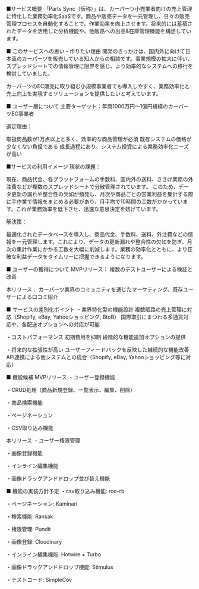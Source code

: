 ■サービス概要
「Parts Sync（仮称）」は、カーパーツ小売業者向けの売上管理に特化した業務効率化SaaSです。商品や販売データを一元管理し、日々の販売管理プロセスを自動化することで、作業効率を向上させます。将来的には蓄積されたデータを活用した分析機能や、他販路への出品&在庫管理機能を構想しています。

■ このサービスへの思い・作りたい理由
開発のきっかけは、国内外に向けて日本車のカーパーツを販売している知人からの相談です。事業規模の拡大に伴い、スプレッドシートでの情報管理に限界を感じ、より効率的なシステムへの移行を検討していました。

カーパーツのEC販売に取り組む小規模事業者でも導入しやすく、業務効率化と売上向上を実現するソリューションを提供したいと考えています。

■ ユーザー層について
主要ターゲット：年商1000万円〜1億円規模のカーパーツEC事業者

選定理由：

取扱商品数が1万点以上と多く、効率的な商品管理が必須 既存システムの価格が少なくない負担である 成長過程にあり、システム投資による業務効率化ニーズが高い

■サービスの利用イメージ
現状の課題：

現在、商品代金、各プラットフォームの手数料、国内外の送料、ささげ業務の外注費などが複数のスプレッドシートで分散管理されています。 このため、データ更新の漏れや整合性の欠如が頻発し、月次や商品ごとの営業利益を集計する際に手作業で情報をまとめる必要があり、月平均で10時間の工数がかかっています。これが業務効率を低下させ、迅速な意思決定を妨げています。

解決策：

最適化されたデータベースを導入し、商品代金、手数料、送料、外注費などの情報を一元管理します。これにより、データの更新漏れや整合性の欠如を防ぎ、月次の集計作業にかかる工数を大幅に削減します。業務の効率化とともに、より正確な利益データをタイムリーに把握できるようになります。

■ ユーザーの獲得について
MVPリリース： 複数のテストユーザーによる検証と改善

本リリース： カーパーツ業界のコミュニティを通じたマーケティング、既存ユーザーによる口コミ紹介

■ サービスの差別化ポイント
・業界特化型の機能設計 複数販路の売上管理に対応（Shopify, eBay, Yahooショッピング, BtoB） 国際取引にまつわる多通貨対応や、各配送オプションへの対応が可能

・コストパフォーマンス 初期費用を抑制 段階的な機能追加オプションの提供

・将来的な拡張性が高い ユーザーフィードバックを反映した継続的な機能改善 API連携による他システムとの統合（Shopify, eBay, Yahooショッピング等に対応）

■ 機能候補
MVPリリース
・ユーザー登録機能

・CRUD処理（商品新規登録、一覧表示、編集、削除）

・商品検索機能

・ページネーション

・CSV取り込み機能

本リリース
・ユーザー権限管理

・画像登録機能

・インライン編集機能

・画像ドラッグアンドドロップ並び替え機能

■ 機能の実装方針予定
・csv取り込み機能: roo-rb

・ページネーション: Kaminari

・検索機能: Ransak

・権限管理: Pundit

・画像登録: Cloudinary

・インライン編集機能: Hotwire + Turbo

・画像ドラッグアンドドロップ機能: Stimulus

・テストコード: SimpleCov
